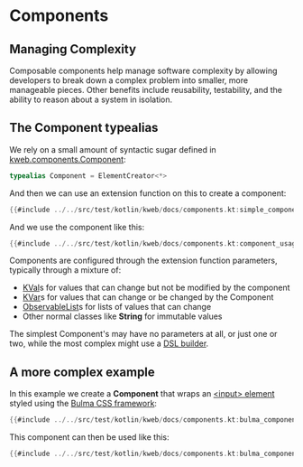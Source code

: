 # Components

<!-- toc -->

## Managing Complexity

Composable components help manage software complexity by allowing developers to break down
a complex problem into smaller, more manageable pieces. Other benefits include
reusability, testability, and the ability to reason about a system in isolation.

## The Component typealias

We rely on a small amount of syntactic sugar defined in [kweb.components.Component](https://docs.kweb.io/api/kweb-core/kweb.components.html#7274344%2FClasslikes%2F769193423):

```kotlin
typealias Component = ElementCreator<*>
```

And then we can use an extension function on this to create a component:

```kotlin
{{#include ../../src/test/kotlin/kweb/docs/components.kt:simple_component}}
```

And we use the component like this:

```kotlin
{{#include ../../src/test/kotlin/kweb/docs/components.kt:component_usage}}
```

Components are configured through the extension function parameters, typically through
a mixture of:

* [KVal](https://docs.kweb.io/api/kweb-core/kweb.state/-k-val/index.html)s for values that can change but not be modified by the component
* [KVar](https://docs.kweb.io/api/kweb-core/kweb.state/-k-var/index.html)s for values that can change or be changed by the Component
* [ObservableList](https://docs.kweb.io/api/kweb-core/kweb.state/-observable-list/index.html)s for lists of values that can change
* Other normal classes like **String** for immutable values

The simplest Component's may have no parameters at all, or just one or two, while the most complex might use 
a [DSL builder](https://in-kotlin.com/design-patterns/builder-pattern/dsl/).

## A more complex example

In this example we create a **Component** that wraps an [\<input\> element](https://bulma.io/documentation/form/input/)
styled using the [Bulma CSS framework](https://bulma.io/):

```kotlin
{{#include ../../src/test/kotlin/kweb/docs/components.kt:bulma_component_example}}
```

This component can then be used like this:

```kotlin
{{#include ../../src/test/kotlin/kweb/docs/components.kt:bulma_component_usage}}
```
